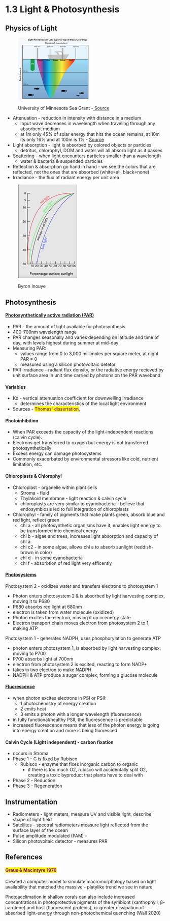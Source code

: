 # 1.3 Light & Photosynthesis

## Physics of Light&#x20;

<figure><img src="../.gitbook/assets/Fig9.7-LightPenetration.jpg" alt="" width="225"><figcaption><p>University of Minnesota Sea Grant -<a href="https://manoa.hawaii.edu/exploringourfluidearth/physical/ocean-depths/light-ocean"> Source</a></p></figcaption></figure>

* Attenuation - reduction in intensity with distance in a medium&#x20;
  * Input wave decreases in wavelength when traveling through any absorbent medium&#x20;
  * at 1m only 45% of solar energy that hits the ocean remains, at 10m its only 16% and at 100m is 1% - [Source](https://rwu.pressbooks.pub/webboceanography/chapter/6-5-light/)
* Light absorption - light is absorbed by colored objects or particles&#x20;
  * detritus, chlorophyl, DOM and water will all absorb light as it passes &#x20;
* Scattering - when light encounters particles smaller than a wavelength&#x20;
  * water & bacteria & suspended particles&#x20;
* Reflection & absorption go hand in hand - we see the colors that are reflected, not the ones that are absorbed (white=all, black=none)&#x20;
* Irradiance - the flux of radiant energy per unit area&#x20;

<figure><img src="../.gitbook/assets/Screen Shot 2023-05-15 at 9.45.55 AM.png" alt="" width="186"><figcaption><p>Byron Inouye</p></figcaption></figure>

## Photosynthesis

#### [Photosynthetically active radiation (PAR)](https://www.fondriest.com/news/photosyntheticradiation.htm)

* PAR - the amount of light available for photosynthesis&#x20;
* 400-700nm wavelength range&#x20;
* PAR changes seasonally and varies depending on latitude and time of day, with levels highest during summer at mid-day&#x20;
* Measuring PAR:&#x20;
  * values range from 0 to 3,000 millimoles per square meter, at night PAR = 0&#x20;
  * measured using a silicon photovoltaic detetor&#x20;
* PAR irradiance - radiant flux density, or the radiative energy recieved by unit surface area in unit time carried by photons on the PAR waveband&#x20;

#### Variables&#x20;

* Kd - vertical attenuation coefficient for downwelling irradiance&#x20;
  * determines the characteristics of the local light environment&#x20;
* Sources - <mark style="color:purple;">Thomas' dissertation</mark>,

#### Photoinhibition&#x20;

* When PAR exceeds the capacity of the light-independent reactions (calvin cycle).&#x20;
* Electrons get transferred to oxygen but energy is not transferred photosynthetically&#x20;
* Excess energy can damage photosystems&#x20;
* Commonly exacerbated by environmental stressors like cold, nutrient limitation, etc.&#x20;

#### Chloroplasts & Chlorophyl&#x20;

* Chloroplast - organelle within plant cells&#x20;
  * Stroma - fluid&#x20;
  * Thylakoid membrane - light reaction & calvin cycle&#x20;
  * chloroplasts are very similar to cyanobacteria - believe that endosymbiosis led to full integration of chloroplasts&#x20;
* Chlorophyl - family of pigments that make plants green, absorb blue and red light, reflect green &#x20;
  * chl a - all photosynthetic organisms have it, enables light energy to be transformed into chemical energy&#x20;
  * chl b - algae and trees, increases light absorption and capacity of chl a&#x20;
  * chl c2 - in some algae, allows chl a to absorb sunlight (reddish-brown in color)
  * chl d - in some cyanobacteria
  * chl f - absorbtion of red light very efficently&#x20;

#### [Photosystems](https://www.youtube.com/watch?v=\_hUxKPSNTl0\&ab\_channel=CNUBiochemistry)

Photosystem 2 - oxidizes water and transfers electrons to photosystem 1&#x20;

* Photon enters photosystem 2 & is absorbed by light harvesting complex, moving it to P680
* P680 absorbs red light at 680nm&#x20;
* electron is taken from water molecule (oxidized)
* Photon excites the electron, moving it up in energy state&#x20;
* Electron transport chain moves electron from photosystem 2 to 1, making ATP&#x20;

Photosystem 1 - generates NADPH, uses phosphorylation to generate ATP

* photon enters photosystem 1, is absorbed by light harvesting complex, moving to P700
* P700 absorbs light at 700nm
* electron from photosystem 2 is excited, reacting to form NADP+&#x20;
* takes in two electron to make NADPH&#x20;
* NADPH & ATP produce a sugar complex, forming a glucose molecule&#x20;

#### [Fluorescence](https://www.youtube.com/watch?v=Bb114gD4Ys0\&ab\_channel=loblolly90)&#x20;

* when photon excites electrons in PSI or PSII:&#x20;
  * 1 photochemistry of energy creation
  * 2 emits heat
  * 3 emits a photon with a longer wavelength (fluorescence)&#x20;
* in fully functional/healthy PSII, the fluorescence is predictable
* increased fluorescence means that less of the photon energy is going into energy creation and more is being fluoresced&#x20;

#### Calvin Cycle (Light independent) - carbon fixation&#x20;

* occurs in Stroma&#x20;
* Phase 1 - C is fixed by Rubisco&#x20;
  * Rubisco - enzyme that fixes inorganic carbon to organic&#x20;
    * if there is too much O2, rubisco will accidentally split O2, creating a toxic byproduct that plants have to deal with&#x20;
* Phase 2 - Reduction
* Phase 3 - Regeneration&#x20;

## Instrumentation

* Radiometers - light meters, measure UV and visible light, describe shape of light field&#x20;
* Satellites - spectral radiometers measure light reflected from the surface layer of the ocean&#x20;
* Pulse amplitude modulated (PAM) -&#x20;
* Silicon photovoltaic detector - measures PAR

## References&#x20;

#### <mark style="color:purple;">Graus & Macintyre 1976</mark>

Created a computer model to simulate macromorphology based on light availability that matched the massive - platylike trend we see in nature.&#x20;





Photoacclimation in shallow corals can also include increased concentrations in photoprotective pigments of the symbiont (xanthophyll, β-carotene) and host (fluorescent proteins), or greater dissipation of absorbed light-energy through non-photochemical quenching (Wall 2020)




